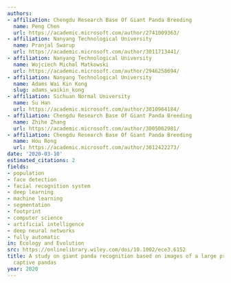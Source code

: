 ```yaml
---
authors:
- affiliation: Chengdu Research Base Of Giant Panda Breeding
  name: Peng Chen
  url: https://academic.microsoft.com/author/2741009363/
- affiliation: Nanyang Technological University
  name: Pranjal Swarup
  url: https://academic.microsoft.com/author/3011713441/
- affiliation: Nanyang Technological University
  name: Wojciech Michal Matkowski
  url: https://academic.microsoft.com/author/2946258694/
- affiliation: Nanyang Technological University
  name: Adams Wai Kin Kong
  slug: adams_waikin_kong
- affiliation: Sichuan Normal University
  name: Su Han
  url: https://academic.microsoft.com/author/3010964184/
- affiliation: Chengdu Research Base Of Giant Panda Breeding
  name: Zhihe Zhang
  url: https://academic.microsoft.com/author/3005062981/
- affiliation: Chengdu Research Base Of Giant Panda Breeding
  name: Hou Rong
  url: https://academic.microsoft.com/author/3012422273/
date: '2020-03-10'
estimated_citations: 2
fields:
- population
- face detection
- facial recognition system
- deep learning
- machine learning
- segmentation
- footprint
- computer science
- artificial intelligence
- deep neural networks
- fully automatic
in: Ecology and Evolution
src: https://onlinelibrary.wiley.com/doi/10.1002/ece3.6152
title: A study on giant panda recognition based on images of a large proportion of
  captive pandas
year: 2020
---
```

